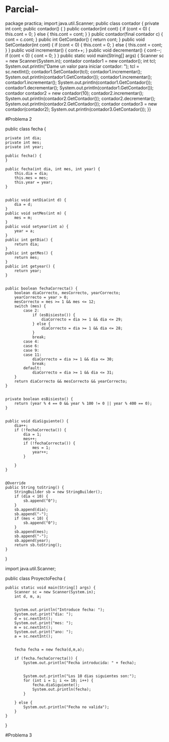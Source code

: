 # Parcial-
package practica;
 import java.util.Scanner;
 public class contador { 
private int cont; 
public contador() { 
}
 public contador(int cont) {
 if (cont < 0) { 
this.cont = 0; 
} else {
 this.cont = cont; 
}
 }
 public contador(final contador c) { 
cont = c.cont;
 }
 public int GetContador() {
 return cont;
 }
 public void SetContador(int cont) {
 if (cont < 0) {
 this.cont = 0; 
} else {
 this.cont = cont;
 }
 }
 public void incrementar() {
 cont++; 
}
 public void decrementar() { 
cont--;
 if (cont < 0) {
 cont = 0; 
}
 }
 public static void main(String[] args) {
 Scanner sc = new Scanner(System.in);
 contador contador1 = new contador();
 int tcl; 
System.out.println("Dame un valor para iniciar contador: "); 
tcl = sc.nextInt(); 
contador1.SetContador(tcl);
contador1.incrementar();
 System.out.println(contador1.GetContador());
 contador1.incrementar();
 contador1.incrementar(); 
System.out.println(contador1.GetContador());
 contador1.decrementar();
 System.out.println(contador1.GetContador());
 contador contador2 = new contador(10);
 contador2.incrementar();
 System.out.println(contador2.GetContador()); 
contador2.decrementar();
 System.out.println(contador2.GetContador());
 contador contador3 = new contador(contador2); System.out.println(contador3.GetContador());
 }}




#Problema 2
 
public class fecha { 
 
    private int dia; 
    private int mes; 
    private int year; 
 
    public fecha() { 
    } 
 
    public fecha(int dia, int mes, int year) { 
        this.dia = dia; 
        this.mes = mes; 
        this.year = year; 
    } 
 
     
    public void setDia(int d) { 
        dia = d; 
    } 
    public void setMes(int m) { 
        mes = m; 
    } 
    public void setyear(int a) { 
        year = a; 
    } 
    public int getDia() { 
        return dia; 
    } 
    public int getMes() { 
        return mes; 
    } 
    public int getyear() { 
        return year; 
    } 
 
    
    public boolean fechaCorrecta() { 
        boolean diaCorrecto, mesCorrecto, yearCorrecto; 
        yearCorrecto = year > 0; 
        mesCorrecto = mes >= 1 && mes <= 12; 
        switch (mes) { 
            case 2: 
                if (esBisiesto()) { 
                    diaCorrecto = dia >= 1 && dia <= 29; 
                } else { 
                    diaCorrecto = dia >= 1 && dia <= 28; 
                } 
                break; 
            case 4: 
            case 6: 
            case 9: 
            case 11: 
                diaCorrecto = dia >= 1 && dia <= 30; 
                break; 
            default: 
                diaCorrecto = dia >= 1 && dia <= 31; 
        } 
        return diaCorrecto && mesCorrecto && yearCorrecto; 
    } 
 
     
    private boolean esBisiesto() { 
        return (year % 4 == 0 && year % 100 != 0 || year % 400 == 0); 
    } 
 
    
    public void diaSiguiente() { 
        dia++; 
        if (!fechaCorrecta()) { 
            dia = 1; 
            mes++; 
            if (!fechaCorrecta()) { 
                mes = 1; 
                year++; 
            } 
 
        } 
    } 
 
     
    @Override 
    public String toString() { 
        StringBuilder sb = new StringBuilder(); 
        if (dia < 10) { 
            sb.append("0"); 
        } 
        sb.append(dia); 
        sb.append("-"); 
        if (mes < 10) { 
            sb.append("0"); 
        } 
        sb.append(mes); 
        sb.append("-"); 
        sb.append(year); 
        return sb.toString(); 
    } 
}  
 
 
import java.util.Scanner; 
 
public class ProyectoFecha { 
 
    public static void main(String[] args) { 
        Scanner sc = new Scanner(System.in); 
        int d, m, a; 
 
 
        System.out.println("Introduce fecha: "); 
        System.out.print("dia: "); 
        d = sc.nextInt(); 
        System.out.print("mes: "); 
        m = sc.nextInt(); 
        System.out.print("ano: "); 
        a = sc.nextInt(); 
 
       
        fecha fecha = new fecha(d,m,a); 
 
        if (fecha.fechaCorrecta()) {  
            System.out.println("Fecha introducida: " + fecha); 
 
            
            System.out.println("Los 10 dias siguientes son:"); 
            for (int i = 1; i <= 10; i++) { 
                fecha.diaSiguiente(); 
                System.out.println(fecha); 
            } 
 
        } else { 
            System.out.println("Fecha no valida"); 
        } 
    } 
}



#Problema 3

 
 

 

 

 

 

 

 

 

 

 

 

